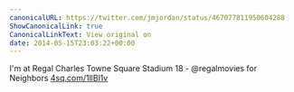 ```yaml
---
canonicalURL: https://twitter.com/jmjordan/status/467077811950604288
ShowCanonicalLink: true
CanonicalLinkText: View original on
date: 2014-05-15T23:03:22+00:00
---
```

I'm at Regal Charles Towne Square Stadium 18 - @regalmovies for Neighbors [4sq.com/1llBl1v](http://4sq.com/1llBl1v)